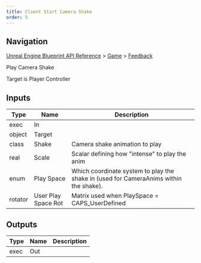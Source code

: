 ```yaml
---
title: Client Start Camera Shake
order: 5
---
```

## Navigation

[Unreal Engine Blueprint API Reference](https://dev.epicgames.com/documentation/en-us/unreal-engine/BlueprintAPI) > [Game](https://dev.epicgames.com/documentation/en-us/unreal-engine/BlueprintAPI/Game) > [Feedback](https://dev.epicgames.com/documentation/en-us/unreal-engine/BlueprintAPI/Game/Feedback)

Play Camera Shake

Target is Player Controller

## Inputs

| Type | Name | Description |
| --- | --- | --- |
| exec | In |  |
| object | Target |  |
| class | Shake | Camera shake animation to play |
| real | Scale | Scalar defining how "intense" to play the anim |
| enum | Play Space | Which coordinate system to play the shake in (used for CameraAnims within the shake). |
| rotator | User Play Space Rot | Matrix used when PlaySpace = CAPS_UserDefined |

## Outputs

| Type | Name | Description |
| --- | --- | --- |
| exec | Out |  |
